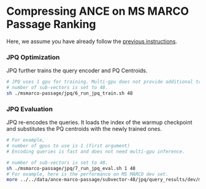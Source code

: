 # Compressing ANCE on MS MARCO Passage Ranking

Here, we assume you have already follow the [previous instructions](..). 


### JPQ Optimization

JPQ further trains the query encoder and PQ Centroids.

```bash
# JPQ uses 1 gpu for training. Multi-gpu does not provide additional training efficiency gains according to our experiments. 
# number of sub-vectors is set to 48.
sh ./msmarco-passage/jpq/6_run_jpq_train.sh 48
```


### JPQ Evaluation

JPQ re-encodes the queries. It loads the index of the warmup checkpoint and substitutes the PQ centroids with the newly trained ones.

```bash
# For example, 
# number of gpus to use is 1 (first argument)
# Encoding queries is fast and does not need multi-gpu inference.

# number of sub-vectors is set to 48. 
sh ./msmarco-passage/jpq/7_run_jpq_eval.sh 1 48
# For example, here is the performance on MS MARCO dev set.
more ../../data/ance-marco-passage/subvector-48/jpq/query_results/dev/metric.json 
```